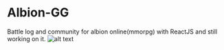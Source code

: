 # Albion-GG
Battle log and community for albion online(mmorpg) with ReactJS and still working on it.
![alt text](https://i.imgur.com/LlQmGYx.jpg)
